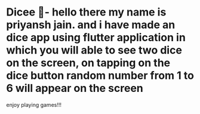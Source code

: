 


# Dicee 🎲- hello there my name is priyansh jain. and i have made an dice app using flutter application in which you will able to see two dice on the screen, on tapping on the dice button random number from 1 to 6 will appear on the screen 
enjoy playing games!!! 

